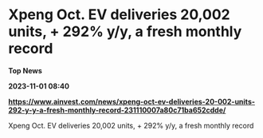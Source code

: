 # Xpeng Oct. EV deliveries 20,002 units, + 292% y/y, a fresh monthly record
**Top News**

**2023-11-01 08:40**

**https://www.ainvest.com/news/xpeng-oct-ev-deliveries-20-002-units-292-y-y-a-fresh-monthly-record-231110007a80c71ba652cdde/**

Xpeng Oct. EV deliveries 20,002 units, + 292% y/y, a fresh monthly record
